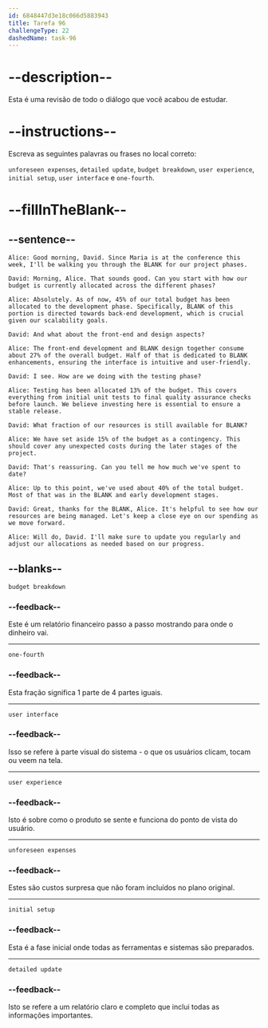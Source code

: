 ```yaml
---
id: 6848447d3e18c066d5883943
title: Tarefa 96
challengeType: 22
dashedName: task-96
---
```


<!-- REVIEW -->

# --description--

Esta é uma revisão de todo o diálogo que você acabou de estudar.

# --instructions--

Escreva as seguintes palavras ou frases no local correto:

`unforeseen expenses`, `detailed update`, `budget breakdown`, `user experience`, `initial setup`, `user interface` e `one-fourth`.

# --fillInTheBlank--

## --sentence--

`Alice: Good morning, David. Since Maria is at the conference this week, I'll be walking you through the BLANK for our project phases.`

`David: Morning, Alice. That sounds good. Can you start with how our budget is currently allocated across the different phases?`

`Alice: Absolutely. As of now, 45% of our total budget has been allocated to the development phase. Specifically, BLANK of this portion is directed towards back-end development, which is crucial given our scalability goals.`

`David: And what about the front-end and design aspects?`

`Alice: The front-end development and BLANK design together consume about 27% of the overall budget. Half of that is dedicated to BLANK enhancements, ensuring the interface is intuitive and user-friendly.`

`David: I see. How are we doing with the testing phase?`

`Alice: Testing has been allocated 13% of the budget. This covers everything from initial unit tests to final quality assurance checks before launch. We believe investing here is essential to ensure a stable release.`

`David: What fraction of our resources is still available for BLANK?`

`Alice: We have set aside 15% of the budget as a contingency. This should cover any unexpected costs during the later stages of the project.`

`David: That's reassuring. Can you tell me how much we've spent to date?`

`Alice: Up to this point, we've used about 40% of the total budget. Most of that was in the BLANK and early development stages.`

`David: Great, thanks for the BLANK, Alice. It's helpful to see how our resources are being managed. Let's keep a close eye on our spending as we move forward.`

`Alice: Will do, David. I'll make sure to update you regularly and adjust our allocations as needed based on our progress.`

## --blanks--

`budget breakdown`

### --feedback--

Este é um relatório financeiro passo a passo mostrando para onde o dinheiro vai.

---

`one-fourth`

### --feedback--

Esta fração significa 1 parte de 4 partes iguais.

---

`user interface`

### --feedback--

Isso se refere à parte visual do sistema - o que os usuários clicam, tocam ou veem na tela.

---

`user experience`

### --feedback--

Isto é sobre como o produto se sente e funciona do ponto de vista do usuário.

---

`unforeseen expenses`

### --feedback--

Estes são custos surpresa que não foram incluídos no plano original.

---

`initial setup`

### --feedback--

Esta é a fase inicial onde todas as ferramentas e sistemas são preparados.

---

`detailed update`

### --feedback--

Isto se refere a um relatório claro e completo que inclui todas as informações importantes.
